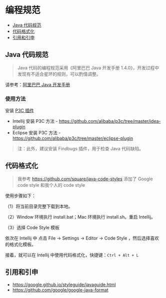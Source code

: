 # 编程规范

<!-- TOC depthFrom:2 depthTo:2 -->

- [Java 代码规范](#java-代码规范)
- [代码格式化](#代码格式化)
- [引用和引申](#引用和引申)

<!-- /TOC -->

## Java 代码规范

> Java 代码的编程规范采用《阿里巴巴 Java 开发手册 1.4.0》，开发过程中发现有不适合星环的规则，可以酌情调整。

请参考：[阿里巴巴 Java 开发手册](https://github.com/alibaba/p3c/blob/master/阿里巴巴Java开发手册（详尽版）.pdf)

### 使用方法

安装 [P3C 插件](https://github.com/alibaba/p3c)

- Intellij 安装 P3C 方法 - https://github.com/alibaba/p3c/tree/master/idea-plugin
- Eclipse 安装 P3C 方法 - https://github.com/alibaba/p3c/tree/master/eclipse-plugin

> 注：此外，建议安装 Findbugs 插件，用于检查 Java 代码缺陷。

## 代码格式化

> 我参考 https://github.com/square/java-code-styles 添加了 Google code style 和我个人的 code style

使用步骤如下：

（1）将当前目录完整下载到本地。

（2）Window 环境执行 install.bat；Mac 环境执行 install.sh。重启 Intellij。

（3）选择 Code Style 模板

依次在 Intellij 中 点击 File -> Settings -> Editor -> Code Style ，然后选择喜欢的格式化模板。

接着，就可以在 Intellij 中使用代码格式化，快捷键：`Ctrl + Alt + L`

## 引用和引申

- https://google.github.io/styleguide/javaguide.html
- https://github.com/google/google-java-format
